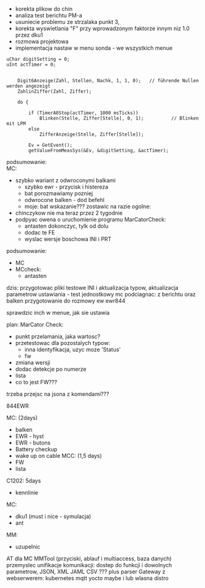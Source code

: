 - korekta plikow do chin
- analiza test berichtu PM-a
- usuniecie problemu ze strzalaka punkt 3,
- korekta wyswietlania "F" przy wprowadzonym faktorze innym niz 1.0 przez dku1
- rozmowa projektowa
- implementacja nastaw w menu sonda - we wszystkich menue


```
uChar digitSetting = 0;
uInt actTimer = 0;


    Digit6Anzeige(Zahl, Stellen, Nachk, 1, 1, 0);   // führende Nullen werden angezeigt
    ZahlinZiffer(Zahl, Ziffer);

    do {

        if (TimerA0Stop(actTimer, 1000 msTicks))
            Blinken(Stelle, Ziffer[Stelle], 0, 1);          // Blinken mit LPM
        else
            ZifferAnzeige(Stelle, Ziffer[Stelle]);

        Ev = GetEvent();
        getValueFromMeasSys(&Ev, &digitSetting, &actTimer);

```

podsumowanie:\
MC:
- szybko wariant z odwroconymi balkami
  - szybko ewr - przycisk i histereza
  - bat porozmawiamy pozniej
  - odwrocone balken - dod befehl
  - moje: bat wskazanie??? zostawic na razie
ogolne:
- chinczykow nie ma teraz przez 2 tygodnie
- podpyac owena o uruchomienie programu
MarCatorCheck:
	- antasten dokonczyc, tylk od dolu
	- dodac te FE
	- wyslac wersje boschowa INI i PRT


podsumowanie:
- MC
- MCcheck:
	- antasten


dzis:
przygotowac pliki testowe INI i aktualizacja typow, aktualizacja parametrow ustawiania - test jednostkowy
mc podciagnac: z berichtu oraz balken
przygotowanie do rozmowy
ew ewr844


sprawdzic inch w menue, jak sie ustawia

plan:
MarCator Check:
- punkt przelamania, jaka wartosc?
- przetestowac dla pozostalych typow:
	- inna identyfikacja, uzyc moze 'Status'
	- fw
- zmiana wersji
- dodac detekcje po numerze
- lista 
- co to jest FW???

trzeba przejsc na jsona z komendami???

844EWR

MC: (2days)
- balken
- EWR - hyst
- EWR - butons
- Battery checkup
- wake up on cable
MCC: (1,5 days)
- FW
- lista

C1202: 5days
- kennlinie

MC:
- dku1 (must i nice - symulacja)
- ant

MM:
- uzupelnic


AT dla MC
MMTool  (przyciski, ablauf i multiaccess, baza danych) 
przemyslec unifikacje komunikacji: dostep do funkcji i dowolnych parametrow, JSON, XML JAML CSV ??? plus parser
Gateway z webserwerem: kubernetes mqtt yocto maybe i lub wlasna distro